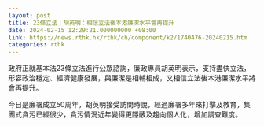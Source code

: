 ```yaml
---
layout: post
title: 23條立法｜胡英明：相信立法後本港廉潔水平會再提升
date: 2024-02-15 12:29:21.000000000 +08:00
link: https://news.rthk.hk/rthk/ch/component/k2/1740476-20240215.htm
categories: rthk
---
```


政府正就基本法23條立法進行公眾諮詢，廉政專員胡英明表示，支持盡快立法，形容政治穩定、經濟健康發展，與廉潔是相輔相成，又相信立法後本港廉潔水平將會再提升。

今日是廉署成立50周年，胡英明接受訪問時說，經過廉署多年來打擊及教育，集團式貪污已經很少，貪污情況近年變得更隱蔽及趨向個人化，增加調查難度。
